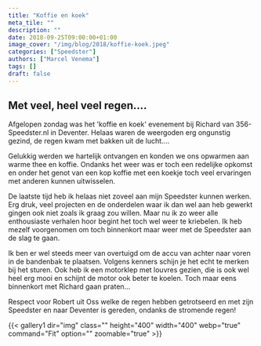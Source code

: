 ```yaml
---
title: "Koffie en koek"
meta_tile: ""
description: ""
date: 2018-09-25T09:00:00+01:00
image_cover: "/img/blog/2018/koffie-koek.jpeg"
categories: ["Speedster"]
authors: ["Marcel Venema"] 
tags: []
draft: false
---
```


## Met veel, heel veel regen....

Afgelopen zondag was het 'koffie en koek' evenement bij Richard van 356-Speedster.nl in Deventer. Helaas waren de weergoden erg ongunstig gezind, de regen kwam met bakken uit de lucht.... 

Gelukkig werden we hartelijk ontvangen en konden we ons opwarmen aan warme thee en koffie. Ondanks het weer was er toch een redelijke opkomst en onder het genot van een kop koffie met een koekje toch veel ervaringen met anderen kunnen uitwisselen.

De laatste tijd heb ik helaas niet zoveel aan mijn Speedster kunnen werken. Erg druk, veel projecten en de onderdelen waar ik dan wel aan heb gewerkt gingen ook niet zoals ik graag zou willen. Maar nu ik zo weer alle enthousiaste verhalen hoor begint het toch wel weer te kriebelen. Ik heb mezelf voorgenomen om toch binnenkort maar weer met de Speedster aan de slag te gaan.

Ik ben er wel steeds meer van overtuigd om de accu van achter naar voren in de bandenbak te plaatsen. Volgens kenners schijn je het echt te merken bij het sturen. Ook heb ik een motorklep met louvres gezien, die is ook wel heel erg mooi en schijnt de motor ook beter te koelen. Toch maar eens binnenkort met Richard gaan praten...

Respect voor Robert uit Oss welke de regen hebben getrotseerd en met zijn Speedster en naar Deventer is gereden, ondanks de stromende regen! 

{{< gallery1 dir="img" class="" height="400" width="400" webp="true" command="Fit" option="" zoomable="true" >}}

&nbsp;  
